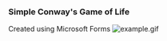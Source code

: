 ### Simple Conway's Game of Life
Created using Microsoft Forms
![example.gif](https://github.com/r4qq/game-of-life-msforms/blob/main/example.gif) 
